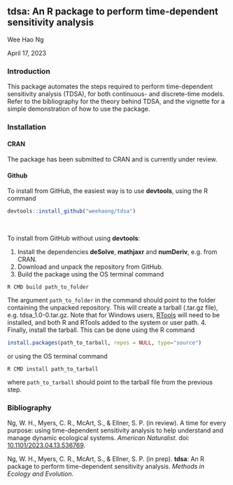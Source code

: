 ## tdsa: An R package to perform time-dependent sensitivity analysis

Wee Hao Ng

April 17, 2023

### Introduction

This package automates the steps required to perform time-dependent sensitivity analysis (TDSA), for both continuous- and discrete-time models. Refer to the bibliography for the theory behind TDSA, and the vignette for a simple demonstration of how to use the package.

### Installation

#### CRAN
The package has been submitted to CRAN and is currently under review.

#### Github
To install from GitHub, the easiest way is to use **devtools**, using the R command
```R
devtools::install_github("weehaong/tdsa")
```

<br>

To install from GitHub without using **devtools**:
1. Install the dependencies **deSolve**, **mathjaxr** and **numDeriv**, e.g. from CRAN.
2. Download and unpack the repository from GitHub.
3. Build the package using the OS terminal command
```Shell
R CMD build path_to_folder
```
The argument `path_to_folder` in the command should point to the folder containing the unpacked repository. This will create a tarball (.tar.gz file), e.g. tdsa_1.0-0.tar.gz. Note that for Windows users, [RTools](https://cran.r-project.org/bin/windows/Rtools/) will need to be installed, and both R and RTools added to the system or user path.
4. Finally, install the tarball. This can be done using the R command
```R
install.packages(path_to_tarball, repos = NULL, type="source")
```
or using the OS terminal command
```Shell
R CMD install path_to_tarball
```
where `path_to_tarball` should point to the tarball file from the previous step.


### Bibliography

Ng, W. H., Myers, C. R., McArt, S., & Ellner, S. P. (in review). A time for every purpose: using time-dependent sensitivity analysis to help understand and manage dynamic ecological systems. *American Naturalist*. doi: [10.1101/2023.04.13.536769](https://doi.org/10.1101/2023.04.13.536769).

Ng, W. H., Myers, C. R., McArt, S., & Ellner, S. P. (in prep). **tdsa**: An R package to perform time-dependent sensitivity analysis. *Methods in Ecology and Evolution*.
